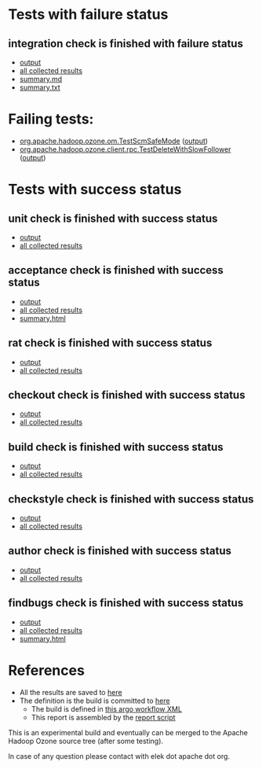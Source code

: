 # Tests with failure status

## integration check is finished with failure status

   * [output](https://raw.githubusercontent.com/elek/ozone-ci-03/master/pr/pr-hdds-2358-mdv8n/integration/output.log)
   * [all collected results](https://github.com/elek/ozone-ci-03/tree/master/pr/pr-hdds-2358-mdv8n/integration)
   * [summary.md](https://github.com/elek/ozone-ci-03/tree/master/pr/pr-hdds-2358-mdv8n/integration/summary.md)
   * [summary.txt](https://github.com/elek/ozone-ci-03/tree/master/pr/pr-hdds-2358-mdv8n/integration/summary.txt)

# Failing tests: 

 * [org.apache.hadoop.ozone.om.TestScmSafeMode](hadoop-ozone/integration-test/org.apache.hadoop.ozone.om.TestScmSafeMode.txt) ([output](hadoop-ozone/integration-test/org.apache.hadoop.ozone.om.TestScmSafeMode-output.txt))
 * [org.apache.hadoop.ozone.client.rpc.TestDeleteWithSlowFollower](hadoop-ozone/integration-test/org.apache.hadoop.ozone.client.rpc.TestDeleteWithSlowFollower.txt) ([output](hadoop-ozone/integration-test/org.apache.hadoop.ozone.client.rpc.TestDeleteWithSlowFollower-output.txt))


# Tests with success status

## unit check is finished with success status

   * [output](https://raw.githubusercontent.com/elek/ozone-ci-03/master/pr/pr-hdds-2358-mdv8n/unit/output.log)
   * [all collected results](https://github.com/elek/ozone-ci-03/tree/master/pr/pr-hdds-2358-mdv8n/unit)


## acceptance check is finished with success status

   * [output](https://raw.githubusercontent.com/elek/ozone-ci-03/master/pr/pr-hdds-2358-mdv8n/acceptance/output.log)
   * [all collected results](https://github.com/elek/ozone-ci-03/tree/master/pr/pr-hdds-2358-mdv8n/acceptance)
   * [summary.html](https://elek.github.io/ozone-ci-03/pr/pr-hdds-2358-mdv8n/acceptance/summary.html)


## rat check is finished with success status

   * [output](https://raw.githubusercontent.com/elek/ozone-ci-03/master/pr/pr-hdds-2358-mdv8n/rat/output.log)
   * [all collected results](https://github.com/elek/ozone-ci-03/tree/master/pr/pr-hdds-2358-mdv8n/rat)


## checkout check is finished with success status

   * [output](https://raw.githubusercontent.com/elek/ozone-ci-03/master/pr/pr-hdds-2358-mdv8n/checkout/output.log)
   * [all collected results](https://github.com/elek/ozone-ci-03/tree/master/pr/pr-hdds-2358-mdv8n/checkout)


## build check is finished with success status

   * [output](https://raw.githubusercontent.com/elek/ozone-ci-03/master/pr/pr-hdds-2358-mdv8n/build/output.log)
   * [all collected results](https://github.com/elek/ozone-ci-03/tree/master/pr/pr-hdds-2358-mdv8n/build)


## checkstyle check is finished with success status

   * [output](https://raw.githubusercontent.com/elek/ozone-ci-03/master/pr/pr-hdds-2358-mdv8n/checkstyle/output.log)
   * [all collected results](https://github.com/elek/ozone-ci-03/tree/master/pr/pr-hdds-2358-mdv8n/checkstyle)


## author check is finished with success status

   * [output](https://raw.githubusercontent.com/elek/ozone-ci-03/master/pr/pr-hdds-2358-mdv8n/author/output.log)
   * [all collected results](https://github.com/elek/ozone-ci-03/tree/master/pr/pr-hdds-2358-mdv8n/author)


## findbugs check is finished with success status

   * [output](https://raw.githubusercontent.com/elek/ozone-ci-03/master/pr/pr-hdds-2358-mdv8n/findbugs/output.log)
   * [all collected results](https://github.com/elek/ozone-ci-03/tree/master/pr/pr-hdds-2358-mdv8n/findbugs)
   * [summary.html](https://elek.github.io/ozone-ci-03/pr/pr-hdds-2358-mdv8n/findbugs/summary.html)




# References

 * All the results are saved to [here](https://github.com/elek/ozone-ci-03/tree/master/pr/pr-hdds-2358-mdv8n/)
 * The definition is the build is committed to [here](https://github.com/elek/argo-ozone)
    * The build is defined in [this argo workflow XML](https://github.com/elek/argo-ozone/blob/master/ozone-build.yaml)
    * This report is assembled by the [report script](https://github.com/elek/argo-ozone/blob/master/scripts/report.sh)

This is an experimental build and eventually can be merged to the Apache Hadoop Ozone source tree (after some testing).

In case of any question please contact with elek dot apache dot org.
